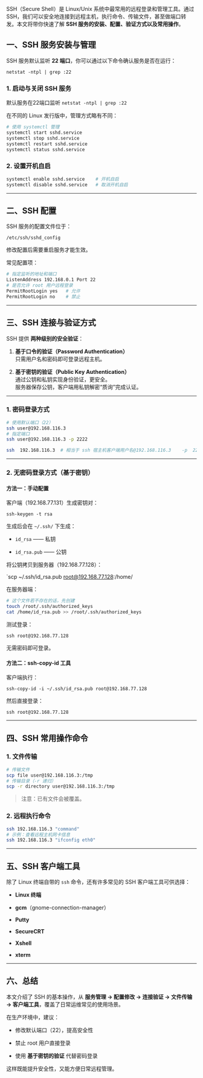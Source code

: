 
SSH（Secure Shell）是 Linux/Unix 系统中最常用的远程登录和管理工具。通过 SSH，我们可以安全地连接到远程主机，执行命令、传输文件，甚至做端口转发。本文将带你快速了解 **SSH 服务的安装、配置、验证方式以及常用操作**。
## 一、SSH 服务安装与管理

SSH 服务默认监听 **22 端口**，你可以通过以下命令确认服务是否在运行：

`netstat -ntpl | grep :22`

### 1. 启动与关闭 SSH 服务

默认服务在22端口监听   `netstat -ntpl | grep :22`

在不同的 Linux 发行版中，管理方式略有不同：

```bash
# 使用 systemctl 管理 
systemctl start sshd.service 
systemctl stop sshd.service 
systemctl restart sshd.service 
systemctl status sshd.service
```

### 2. 设置开机自启

```bash
systemctl enable sshd.service    # 开机自启 
systemctl disable sshd.service   # 取消开机自启
```

---

## 二、SSH 配置

SSH 服务的配置文件位于：

`/etc/ssh/sshd_config`

修改配置后需要重启服务才能生效。

常见配置项：

```bash
# 指定监听的地址和端口 
ListenAddress 192.168.0.1 Port 22  
# 是否允许 root 用户远程登录 
PermitRootLogin yes   # 允许 
PermitRootLogin no    # 禁止
```

---

## 三、SSH 连接与验证方式

SSH 提供 **两种级别的安全验证**：

1. **基于口令的验证（Password Authentication）**  
    只需用户名和密码即可登录远程主机。
    
2. **基于密钥的验证（Public Key Authentication）**  
    通过公钥和私钥实现身份验证，更安全。  
    服务器保存公钥，客户端用私钥解密“质询”完成认证。
    

---

### 1. 密码登录方式

```bash
# 使用默认端口（22） 
ssh user@192.168.116.3  
# 指定端口 
ssh user@192.168.116.3 -p 2222

ssh  192.168.116.3  # 相当于 ssh 宿主机客户端用户名@192.168.116.3    -p  22
```

---

### 2. 无密码登录方式（基于密钥）

#### 方法一：手动配置

客户端（192.168.77.131）生成密钥对：

`ssh-keygen -t rsa`

生成后会在 `~/.ssh/` 下生成：

- `id_rsa` —— 私钥
    
- `id_rsa.pub` —— 公钥
    

将公钥拷贝到服务器（192.168.77.128）：

`scp ~/.ssh/id_rsa.pub root@192.168.77.128:/home/

在服务器端：

```bash
# 这个文件若不存在的话，先创建
touch /root/.ssh/authorized_keys 
cat /home/id_rsa.pub >> /root/.ssh/authorized_keys
```

测试登录：

`ssh root@192.168.77.128`

无需密码即可登录。

#### 方法二：ssh-copy-id 工具

客户端执行：

`ssh-copy-id -i ~/.ssh/id_rsa.pub root@192.168.77.128`

然后直接登录：

`ssh root@192.168.77.128`

---

## 四、SSH 常用操作命令

### 1. 文件传输

```bash
# 传输文件 
scp file user@192.168.116.3:/tmp  
# 传输目录（-r 递归） 
scp -r directory user@192.168.116.3:/tmp
```

> 注意：已有文件会被覆盖。

### 2. 远程执行命令

```bash
ssh 192.168.116.3 "command"  
# 示例：查看远程主机网卡信息 
ssh 192.168.116.3 "ifconfig eth0"
```

---

## 五、SSH 客户端工具

除了 Linux 终端自带的 `ssh` 命令，还有许多常见的 SSH 客户端工具可供选择：

- **Linux 终端**
    
- **gcm**（gnome-connection-manager）
    
- **Putty**
    
- **SecureCRT**
    
- **Xshell**
    
- **xterm**
    

---

## 六、总结

本文介绍了 SSH 的基本操作，从 **服务管理 → 配置修改 → 连接验证 → 文件传输 → 客户端工具**，覆盖了日常运维常见的使用场景。

在生产环境中，建议：

- 修改默认端口（22），提高安全性
    
- 禁止 root 用户直接登录
    
- 使用 **基于密钥的验证** 代替密码登录
    

这样既能提升安全性，又能方便日常远程管理。


